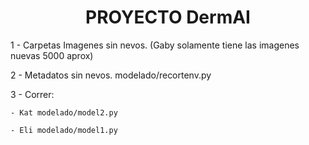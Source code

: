 <h1 align="center">PROYECTO DermAI</h1>

1 - Carpetas Imagenes sin nevos. (Gaby solamente tiene las imagenes nuevas 5000 aprox)

2 - Metadatos sin nevos. modelado/recortenv.py

3 - Correr:

    - Kat modelado/model2.py
    
    - Eli modelado/model1.py


